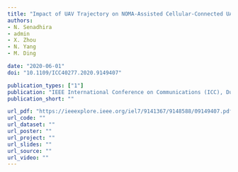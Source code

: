 ```yaml
---
title: "Impact of UAV Trajectory on NOMA-Assisted Cellular-Connected UAV Networks"
authors:
- N. Senadhira
- admin
- X. Zhou
- N. Yang
- M. Ding

date: "2020-06-01"
doi: "10.1109/ICC40277.2020.9149407"

publication_types: ["1"]
publication: "IEEE International Conference on Communications (ICC), Dublin, Ireland"
publication_short: ""

url_pdf: "https://ieeexplore.ieee.org/iel7/9141367/9148588/09149407.pdf"
url_code: ""
url_dataset: ""
url_poster: ""
url_project: ""
url_slides: ""
url_source: ""
url_video: ""
---
```

